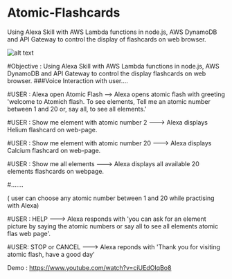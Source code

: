 # Atomic-Flashcards
Using Alexa Skill with AWS Lambda functions in node.js, AWS DynamoDB and API Gateway to control the display of flashcards on web browser.



![alt text](https://github.com/kavyakushnoor/Atomic-Flashcards/blob/master/atomic%20flash.PNG)


#Objective : Using Alexa Skill with AWS Lambda functions in node.js, AWS DynamoDB and API Gateway to control the display flashcards on web browser.
###Voice Interaction with user.... 

#USER : Alexa open Atomic Flash --> Alexa opens atomic flash with greeting 'welcome to Atomich flash. To see elements, Tell me an atomic number between 1 and 20 or, say all,  to see all elements.'

#USER : Show me element with atomic number 2 ---> Alexa displays Helium flashcard on web-page. 

#USER : Show me element with atomic number 20 ---> Alexa displays Calcium flashcard on web-page. 

#USER : Show me all elements ---> Alexa displays all available 20 elements flashcards on webpage. 

#....... 

( user can choose any atomic number between 1 and 20 while practising with Alexa) 

#USER : HELP ---> Alexa responds with 'you can ask for an element picture by saying the atomic numbers or say all to see all elements atomic flas web page'.

#USER: STOP or CANCEL ---> Alexa reponds with 'Thank you for visiting atomic flash, have a good day'


Demo : https://www.youtube.com/watch?v=ciUEdOIqBo8













